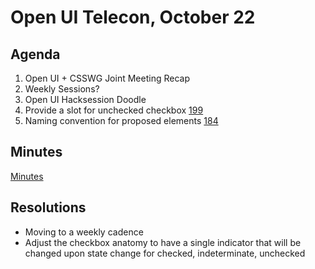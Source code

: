 # Open UI Telecon, October 22

## Agenda

1. Open UI + CSSWG Joint Meeting Recap
2. Weekly Sessions?
3. Open UI Hacksession Doodle
4. Provide a slot for unchecked checkbox [199](https://github.com/openui/open-ui/issues/199)
5. Naming convention for proposed elements [184](https://github.com/openui/open-ui/issues/184)

## Minutes
[Minutes](https://www.w3.org/2020/10/22-openui-minutes.html)

## Resolutions
* Moving to a weekly cadence
* Adjust the checkbox anatomy to have a single indicator that will be changed upon state change for checked, indeterminate, unchecked

